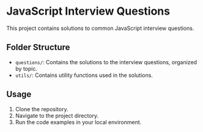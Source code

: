 # JavaScript Interview Questions

This project contains solutions to common JavaScript interview questions.

## Folder Structure

-   `questions/`: Contains the solutions to the interview questions, organized by topic.
-   `utils/`: Contains utility functions used in the solutions.

## Usage

1.  Clone the repository.
2.  Navigate to the project directory.
3.  Run the code examples in your local environment.
